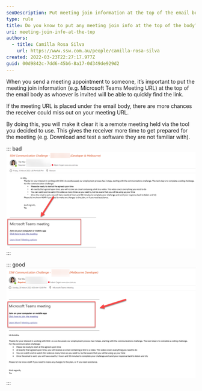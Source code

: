 ```yaml
---
seoDescription: Put meeting join information at the top of the email body to ensure attendees can quickly find the link and prepare for remote meetings.
type: rule
title: Do you know to put any meeting join info at the top of the body?
uri: meeting-join-info-at-the-top
authors:
  - title: Camilla Rosa Silva
    url: https://www.ssw.com.au/people/camilla-rosa-silva
created: 2022-03-23T22:27:17.977Z
guid: 00d9842c-7dd6-45b6-8a17-0d349de929d2
---
```


When you send a meeting appointment to someone, it’s important to put the meeting join information (e.g. Microsoft Teams Meeting URL) at the top of the email body as whoever is invited will be able to quickly find the link.

If the meeting URL is placed under the email body, there are more chances the receiver could miss out on your meeting URL.

<!--endintro-->

By doing this, you will make it clear it is a remote meeting held via the tool you decided to use. This gives the receiver more time to get prepared for the meeting (e.g. Download and test a software they are not familiar with).

::: bad
![Figure: Bad example - The meeting link is under text body](join-info-bad.png)
:::

::: good
![Figure: Good example - Always put meeting link on the top](join-info-good.png)
:::
